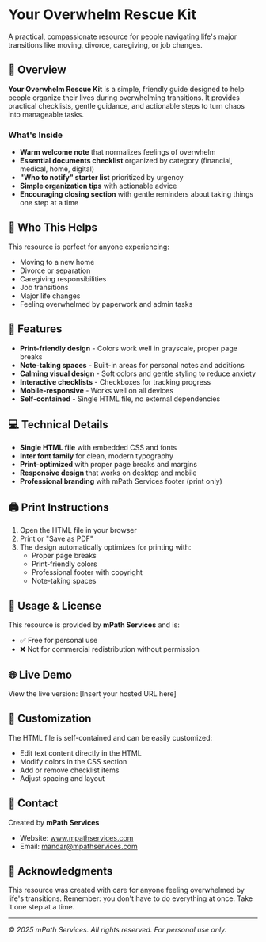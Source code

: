 # Your Overwhelm Rescue Kit

A practical, compassionate resource for people navigating life's major transitions like moving, divorce, caregiving, or job changes.

## 🌟 Overview

**Your Overwhelm Rescue Kit** is a simple, friendly guide designed to help people organize their lives during overwhelming transitions. It provides practical checklists, gentle guidance, and actionable steps to turn chaos into manageable tasks.

### What's Inside
- **Warm welcome note** that normalizes feelings of overwhelm
- **Essential documents checklist** organized by category (financial, medical, home, digital)
- **"Who to notify" starter list** prioritized by urgency
- **Simple organization tips** with actionable advice
- **Encouraging closing section** with gentle reminders about taking things one step at a time

## 🎯 Who This Helps

This resource is perfect for anyone experiencing:
- Moving to a new home
- Divorce or separation
- Caregiving responsibilities
- Job transitions
- Major life changes
- Feeling overwhelmed by paperwork and admin tasks

## 🚀 Features

- **Print-friendly design** - Colors work well in grayscale, proper page breaks
- **Note-taking spaces** - Built-in areas for personal notes and additions
- **Calming visual design** - Soft colors and gentle styling to reduce anxiety
- **Interactive checklists** - Checkboxes for tracking progress
- **Mobile-responsive** - Works well on all devices
- **Self-contained** - Single HTML file, no external dependencies

## 💻 Technical Details

- **Single HTML file** with embedded CSS and fonts
- **Inter font family** for clean, modern typography
- **Print-optimized** with proper page breaks and margins
- **Responsive design** that works on desktop and mobile
- **Professional branding** with mPath Services footer (print only)

## 🖨️ Print Instructions

1. Open the HTML file in your browser
2. Print or "Save as PDF"
3. The design automatically optimizes for printing with:
   - Proper page breaks
   - Print-friendly colors
   - Professional footer with copyright
   - Note-taking spaces

## 📄 Usage & License

This resource is provided by **mPath Services** and is:
- ✅ Free for personal use
- ❌ Not for commercial redistribution without permission

## 🌐 Live Demo

View the live version: [Insert your hosted URL here]

## 📝 Customization

The HTML file is self-contained and can be easily customized:
- Edit text content directly in the HTML
- Modify colors in the CSS section
- Add or remove checklist items
- Adjust spacing and layout

## 📧 Contact

Created by **mPath Services**
- Website: www.mpathservices.com
- Email: mandar@mpathservices.com

## 🙏 Acknowledgments

This resource was created with care for anyone feeling overwhelmed by life's transitions. Remember: you don't have to do everything at once. Take it one step at a time.

---

*© 2025 mPath Services. All rights reserved. For personal use only.*

